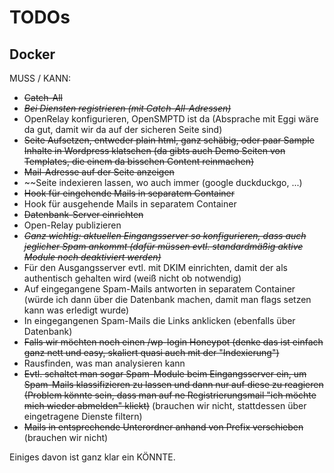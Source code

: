 # TODOs

## Docker
MUSS / KANN:
* ~~Catch-All~~
* *~~Bei Diensten registrieren (mit Catch-All-Adressen)~~*
* OpenRelay konfigurieren, OpenSMPTD ist da (Absprache mit Eggi wäre da gut, damit wir da auf der sicheren Seite sind)
* ~~Seite Aufsetzen, entweder plain html, ganz schäbig, oder paar Sample Inhalte in Wordpress klatschen (da gibts auch Demo Seiten von Templates, die einem da bisschen Content reinmachen)~~
* ~~Mail-Adresse auf der Seite anzeigen~~
* ~~Seite indexieren lassen, wo auch immer (google duckduckgo, ...)
* ~~Hook für eingehende Mails in separatem Container~~
* Hook für ausgehende Mails in separatem Container
* ~~Datenbank-Server einrichten~~
* Open-Relay publizieren
* *~~Ganz wichtig: aktuellen Eingangsserver so konfigurieren, dass auch jeglicher Spam ankommt (dafür müssen evtl. standardmäßig aktive Module noch deaktiviert werden)~~*
* Für den Ausgangsserver evtl. mit DKIM einrichten, damit der als authentisch gehalten wird (weiß nicht ob notwendig)
* Auf eingegangene Spam-Mails antworten in separatem Container (würde ich dann über die Datenbank machen, damit man flags setzen kann was erledigt wurde)
* In eingegangenen Spam-Mails die Links anklicken (ebenfalls über Datenbank)
* ~~Falls wir möchten noch einen /wp-login Honeypot (denke das ist einfach ganz nett und easy, skaliert quasi auch mit der "Indexierung")~~
* Rausfinden, was man analysieren kann
* ~~Evtl. schaltet man sogar Spam-Module beim Eingangsserver ein, um Spam-Mails klassifizieren zu lassen und dann nur auf diese zu reagieren (Problem könnte sein, dass man auf ne Registrierungsmail "ich möchte mich wieder abmelden" klickt)~~ (brauchen wir nicht, stattdessen über eingetragene Dienste filtern)
* ~~Mails in entsprechende Unterordner anhand von Prefix verschieben~~ (brauchen wir nicht)

Einiges davon ist ganz klar ein KÖNNTE.
